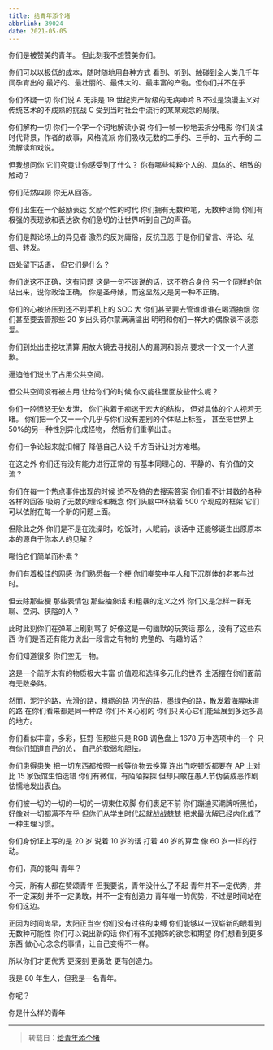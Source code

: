 ```yaml
---
title: 给青年添个堵
abbrlink: 39024
date: 2021-05-05
---
```


你们是被赞美的青年。
但此刻我不想赞美你们。

你们可以以极低的成本，随时随地用各种方式
看到、听到、触碰到全人类几千年间孕育出的
最好的、最壮丽的、最伟大的、最丰富的产物。但你们并不在乎

你们怀疑一切
你们说 A 无非是 19 世纪资产阶级的无病呻吟
B 不过是浪漫主义对传统艺术的不成熟的挑战
C 受到当时社会中流行的某某观念的局限。

你们解构一切
你们一个字一个词地解读小说
你们一帧一秒地去拆分电影
你们关注时代背景，作者的故事，风格流派
你们吸收无数的二手的、三手的、五六手的
二流解读和戏说。

但我想问你
它们究竟让你感受到了什么？
你有哪些纯粹个人的、具体的、细致的触动？

你们茫然四顾
你无从回答。

你们出生在一个鼓励表达
奖励个性的时代
你们拥有无数种笔，无数种话筒
你们有极强的表现欲和表达欲
你们急切的让世界听到自己的声音。

你们是舆论场上的异见者
激烈的反对庸俗，反抗丑恶
于是你们留言、评论、私信、转发。

四处留下话语，
但它们是什么？

你们说这不正确，这有问题
这是一句不该说的话，这不符合身份
另一个同样的你站出来，说你政治正确，
你是圣母婊，而这显然又是另一种不正确。

你们的心被挤压到还不到手机上的 SOC 大
你们甚至要去管谁谁谁在喝酒抽烟
你们甚至要去管那些 20 岁出头荷尔蒙满满溢出
明明和你们一样大的偶像谈不谈恋爱。

你们到处出击挖坟清算
用放大镜去寻找别人的漏洞和弱点
要求一个又一个人道歉。

逼迫他们说出了占用公共空间。

但公共空间没有被占用
让给你们的时候
你又能往里面放些什么呢？

你们一腔愤怒无处发泄，
你们执着于痴迷于宏大的结构，
但对具体的个人视若无睹。
你们把一个又ー一个几乎与你们没有差别的个体贴上标签，
甚至把世界上 50%的另一种性別异化成怪物，
然后你们重拳出击。

你们一争论起来就扣帽子
降低自己人设
千方百计让对方难堪。

在这之外
你们还有没有能力进行正常的
有基本同理心的、平静的、有价值的交流？

你们在每一个热点事件出现的时候
迫不及待的去搜索答案
你们看不计其数的各种各样的回答
吸纳了无数的理论和概念
你们头脑中环绕着 500 个现成的框架
它们可以依附在每一个新的问题上面。

但除此之外
你们是不是在洗澡时，吃饭时，人眠前，谈话中
还能够诞生出原原本本的源自于你本人的见解？

哪怕它们简单而朴素？

你们有着极佳的网感
你们熟悉每一个梗
你们嘲笑中年人和下沉群体的老套与过时。

但去除那些梗
那些表情包
那些抽象话
和粗暴的定义之外
你们又是怎样一群无聊、空洞、狭隘的人？

此时此刻你们在弹幕上刷别骂了
好像这是一句幽默的玩笑话
那么，没有了这些东西
你们是否还有能力说出一段言之有物的
完整的、有趣的话？

你们知道很多
你们空无一物。

这是一个前所未有的物质极大丰富
价值观和选择多元化的世界
生活摆在你们面前有无数条路。

然而，泥泞的路，光滑的路，粗粝的路
闪光的路，墨绿色的路，散发着海腥味道的路
在你们看来都是同一种路
你们不关心别的
你们只关心它们能延展到多远多高的地方。

你们看似丰富，多彩，狂野
但那些只是 RGB 调色盘上 1678 万中选项中的一个
只有你们知道自己的怂，
自己的软弱和胆怯。

你们患得患失
把一切东西都按照一般等价物去换算
连出门吃顿饭都要在 AP 上对比 15 家饭馆生怕选错
你们有微信，有陌陌探探
但却只敢在愚人节伪装成恶作剧怯懦地发出表白。

你们被一切的一切的一切的一切東住双脚
你们裹足不前
你们蹦迪买潮牌听黑怕，好像对一切都满不在乎
但你们从学生时代起就战战兢兢
把求最优解已经内化成了一种生理习惯。

你们身份证上写的是 20 岁
说着 10 岁的话
打着 40 岁的算盘
像 60 岁一样的行动。

你们，真的能叫
青年？

今天，所有人都在赞颂青年
但我要说，青年没什么了不起
青年并不一定优秀，并不一定深刻
并不一定勇敢，并不一定有创造力
青年唯一的优势，不过是时间站在你们这边。

正因为时间尚早，太阳正当空
你们没有过往的束缚
你们能够以一双崭新的眼看到无数种可能性
你们可以说出新的话
你们有不加掩饰的欲念和期望
你们想看到更多东西
做心心念念的事情，让自己变得不一样。

所以你们才更优秀
更深刻
更勇敢
更有创造力。

我是 80 年生人，但我是一名青年。

你呢？

你是什么样的青年

<hr>

> 转载自：[给青年添个堵](https://www.bilibili.com/video/BV1ay4y1p74L/?spm_id_from=333.337.search-card.all.click&vd_source=f586a917778900b8d78af386bcb873cb)
